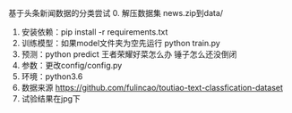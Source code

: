 基于头条新闻数据的分类尝试
0. 解压数据集 news.zip到data/
1. 安装依赖：pip install -r requirements.txt
2. 训练模型：如果model文件夹为空先运行 python train.py
3. 预测：python predict 王者荣耀好菜怎么办 锤子怎么还没倒闭
4. 参数：更改config/config.py
5. 环境：python3.6
6. 数据来源 https://github.com/fulincao/toutiao-text-classfication-dataset
7. 试验结果在jpg下
